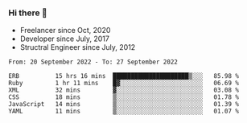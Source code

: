 ### Hi there 👋

- Freelancer since Oct, 2020
- Developer since July, 2017
- Structral Engineer since July, 2012

<!--START_SECTION:waka-->

```text
From: 20 September 2022 - To: 27 September 2022

ERB          15 hrs 16 mins  █████████████████████▒░░░   85.98 %
Ruby         1 hr 11 mins    █▓░░░░░░░░░░░░░░░░░░░░░░░   06.69 %
XML          32 mins         ▓░░░░░░░░░░░░░░░░░░░░░░░░   03.08 %
CSS          18 mins         ▒░░░░░░░░░░░░░░░░░░░░░░░░   01.78 %
JavaScript   14 mins         ▒░░░░░░░░░░░░░░░░░░░░░░░░   01.39 %
YAML         11 mins         ▒░░░░░░░░░░░░░░░░░░░░░░░░   01.07 %
```

<!--END_SECTION:waka-->
